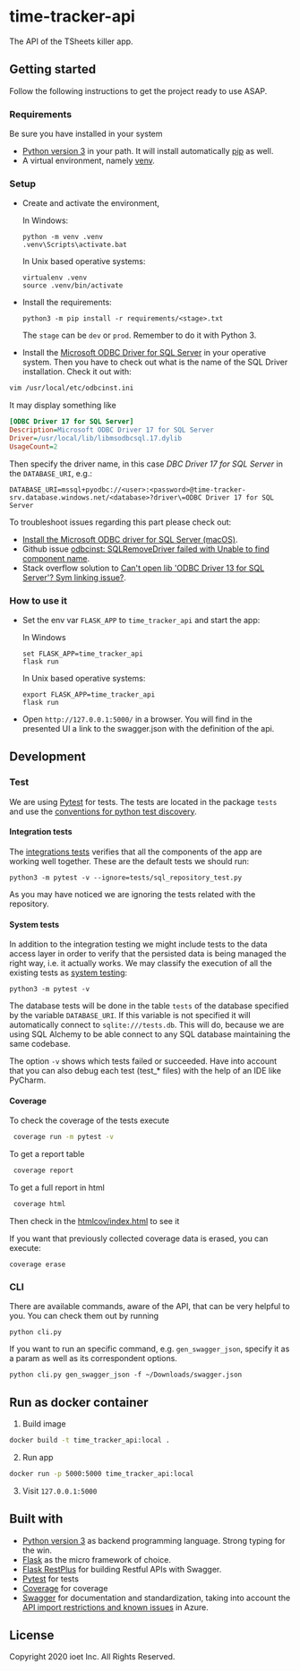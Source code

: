 # time-tracker-api

The API of the TSheets killer app.

## Getting started
Follow the following instructions to get the project ready to use ASAP.

### Requirements
Be sure you have installed in your system

- [Python version 3](https://www.python.org/download/releases/3.0/) in your path. It will install
automatically [pip](https://pip.pypa.io/en/stable/) as well.
- A virtual environment, namely [venv](https://docs.python.org/3/library/venv.html).

### Setup

- Create and activate the environment,
    
    In Windows:
    
    ``` 
    python -m venv .venv
    .venv\Scripts\activate.bat
    ```
        
    In Unix based operative systems: 
    ```
    virtualenv .venv
    source .venv/bin/activate
    ```
    
- Install the requirements:
    ```
    python3 -m pip install -r requirements/<stage>.txt
    ```
    
    The `stage` can be `dev` or `prod`. 
    Remember to do it with Python 3.
    
    
- Install the [Microsoft ODBC Driver for SQL Server](https://docs.microsoft.com/en-us/sql/connect/odbc/microsoft-odbc-driver-for-sql-server?view=sql-server-ver15) 
in your operative system. Then you have to check out what is the name of the SQL Driver installation. 
Check it out with:

```bash
vim /usr/local/etc/odbcinst.ini
```

It may display something like

```.ini
[ODBC Driver 17 for SQL Server] 
Description=Microsoft ODBC Driver 17 for SQL Server 
Driver=/usr/local/lib/libmsodbcsql.17.dylib 
UsageCount=2
```

Then specify the driver name, in this case _DBC Driver 17 for SQL Server_ in the `DATABASE_URI`, e.g.:

```.dotenv
DATABASE_URI=mssql+pyodbc://<user>:<password>@time-tracker-srv.database.windows.net/<database>?driver\=ODBC Driver 17 for SQL Server
```

To troubleshoot issues regarding this part please check out:
- [Install the Microsoft ODBC driver for SQL Server (macOS)](https://docs.microsoft.com/en-us/sql/connect/odbc/linux-mac/install-microsoft-odbc-driver-sql-server-macos?view=sql-server-ver15).
- Github issue [odbcinst: SQLRemoveDriver failed with Unable to find component name](https://github.com/Microsoft/homebrew-mssql-preview/issues/2).
- Stack overflow solution to [Can't open lib 'ODBC Driver 13 for SQL Server'? Sym linking issue?](https://stackoverflow.com/questions/44527452/cant-open-lib-odbc-driver-13-for-sql-server-sym-linking-issue).

### How to use it
- Set the env var `FLASK_APP` to `time_tracker_api` and start the app:

    In Windows
    ```
    set FLASK_APP=time_tracker_api
    flask run
    ```
    In Unix based operative systems: 
    ```
    export FLASK_APP=time_tracker_api
    flask run
    ```

- Open `http://127.0.0.1:5000/` in a browser. You will find in the presented UI 
a link to the swagger.json with the definition of the api.


## Development

### Test
We are using [Pytest](https://docs.pytest.org/en/latest/index.html) for tests. The tests are located in the package 
`tests` and use the [conventions for python test discovery](https://docs.pytest.org/en/latest/goodpractices.html#test-discovery).

#### Integration tests
The [integrations tests](https://en.wikipedia.org/wiki/Integration_testing) verifies that all the components of the app
are working well together. These are the default tests we should run:

```dotenv
python3 -m pytest -v --ignore=tests/sql_repository_test.py
```

As you may have noticed we are ignoring the tests related with the repository.


#### System tests
In addition to the integration testing we might include tests to the data access layer in order to verify that the 
persisted data is being managed the right way, i.e. it actually works. We may classify the execution of all the existing
tests as [system testing](https://en.wikipedia.org/wiki/System_testing):

```dotenv
python3 -m pytest -v
```

The database tests will be done in the table `tests` of the database specified by the variable `DATABASE_URI`. If this
variable is not specified it will automatically connect to `sqlite:///tests.db`. This will do, because we are using SQL
Alchemy to be able connect to any SQL database maintaining the same codebase.


The option `-v` shows which tests failed or succeeded. Have into account that you can also debug each test 
(test_* files) with the help of an IDE like PyCharm.

#### Coverage
To check the coverage of the tests execute

```bash
 coverage run -m pytest -v
```

To get a report table 

```bash
 coverage report
```

To get a full report in html
```bash
 coverage html
```
Then check in the [htmlcov/index.html](./htmlcov/index.html) to see it

If you want that previously collected coverage data is erased, you can execute:

```
coverage erase
```

### CLI

There are available commands, aware of the API, that can be very helpful to you. You
can check them out by running

```
python cli.py
```

If you want to run an specific command, e.g. `gen_swagger_json`, specify it as a param
as well as its correspondent options.

```
python cli.py gen_swagger_json -f ~/Downloads/swagger.json
```

## Run as docker container

1. Build image
```bash
docker build -t time_tracker_api:local .
```

2. Run app
```bash
docker run -p 5000:5000 time_tracker_api:local
```

3. Visit `127.0.0.1:5000`

## Built with
- [Python version 3](https://www.python.org/download/releases/3.0/) as backend programming language. Strong typing for 
the win.
- [Flask](http://flask.pocoo.org/) as the micro framework of choice.
- [Flask RestPlus](https://flask-restplus.readthedocs.io/en/stable/) for building Restful APIs with Swagger.
- [Pytest](https://docs.pytest.org/en/latest/index.html) for tests
- [Coverage](https://coverage.readthedocs.io/en/coverage-4.5.4/) for coverage
- [Swagger](https://swagger.io/) for documentation and standardization, taking into account the
[API import restrictions and known issues](https://docs.microsoft.com/en-us/azure/api-management/api-management-api-import-restrictions)
in Azure.

## License

Copyright 2020 ioet Inc. All Rights Reserved.
